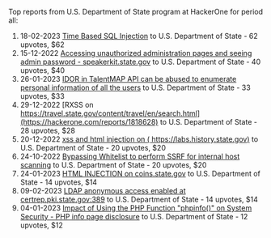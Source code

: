 Top reports from U.S. Department of State program at HackerOne for period all:

1. 18-02-2023 [Time Based SQL Injection](https://hackerone.com/reports/1878584) to U.S. Department of State - 62 upvotes, $62
2. 15-12-2022 [Accessing unauthorized administration pages and seeing admin password - speakerkit.state.gov](https://hackerone.com/reports/1806387) to U.S. Department of State - 40 upvotes, $40
3. 26-01-2023 [IDOR in TalentMAP API can be abused to enumerate personal information of all the users](https://hackerone.com/reports/1848176) to U.S. Department of State - 33 upvotes, $33
4. 29-12-2022 [RXSS on https://travel.state.gov/content/travel/en/search.html](https://hackerone.com/reports/1818628) to U.S. Department of State - 28 upvotes, $28
5. 20-12-2022 [xss and html injection on ( https://labs.history.state.gov)](https://hackerone.com/reports/1810656) to U.S. Department of State - 20 upvotes, $20
6. 24-10-2022 [Bypassing Whitelist to perform SSRF for internal host scanning](https://hackerone.com/reports/1747596) to U.S. Department of State - 20 upvotes, $20
7. 24-01-2023 [HTML INJECTION on coins.state.gov](https://hackerone.com/reports/1844830) to U.S. Department of State - 14 upvotes, $14
8. 09-02-2023 [LDAP anonymous access enabled at certrep.pki.state.gov:389](https://hackerone.com/reports/1869184) to U.S. Department of State - 14 upvotes, $14
9. 04-01-2023 [Impact of Using the PHP Function "phpinfo()" on System Security - PHP info page disclosure](https://hackerone.com/reports/1822665) to U.S. Department of State - 12 upvotes, $12
